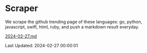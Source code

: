 # Scraper

We scrape the github trending page of these languages: go, python, javascript, swift, html, ruby, and push a markdown result everyday.

[2024-02-27.md](https://github.com/henson/Scraper/blob/master/2024-02-27.md)

Last Updated: 2024-02-27 00:00:01